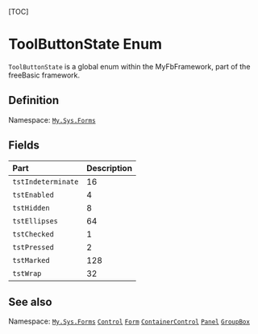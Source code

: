 [TOC]
# ToolButtonState Enum
`ToolButtonState` is a global enum within the MyFbFramework, part of the freeBasic framework.

## Definition
Namespace: [`My.Sys.Forms`](My.Sys.Forms.md)
## Fields
|Part|Description|
| :------------ | :------------ |
|`tstIndeterminate`|16||
|`tstEnabled`|4||
|`tstHidden`|8||
|`tstEllipses`|64||
|`tstChecked`|1||
|`tstPressed`|2||
|`tstMarked`|128||
|`tstWrap`|32||
## See also
Namespace: [`My.Sys.Forms`](My.Sys.Forms.md)
[`Control`](Control.md)
[`Form`](Form.md)
[`ContainerControl`](ContainerControl.md)
[`Panel`](Panel.md)
[`GroupBox`](GroupBox.md)
